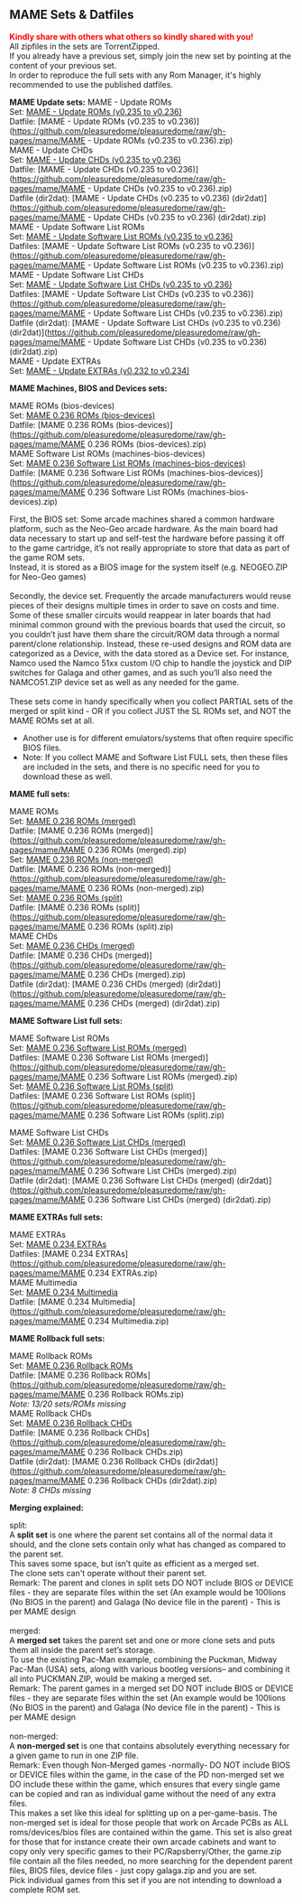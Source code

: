 ## MAME Sets & Datfiles

<b><span style="color: red;">Kindly share with others what others so kindly shared with you!</span></b><br>
All zipfiles in the sets are TorrentZipped.<br>
If you already have a previous set, simply join the new set by pointing at the content of your previous set.<br>
In order to reproduce the full sets with any Rom Manager, it's highly recommended to use the published datfiles.<br>

<b>MAME Update sets:</b>
MAME - Update ROMs<br>
Set: [MAME - Update ROMs (v0.235 to v0.236)](http://mgnet.me/eqqj6nd)<br>
Datfile: [MAME - Update ROMs (v0.235 to v0.236)](https://github.com/pleasuredome/pleasuredome/raw/gh-pages/mame/MAME - Update ROMs (v0.235 to v0.236).zip)<br>
MAME - Update CHDs<br>
Set: [MAME - Update CHDs (v0.235 to v0.236)](http://mgnet.me/eqqj6na)<br>
Datfile: [MAME - Update CHDs (v0.235 to v0.236)](https://github.com/pleasuredome/pleasuredome/raw/gh-pages/mame/MAME - Update CHDs (v0.235 to v0.236).zip)<br>
Datfile (dir2dat): [MAME - Update CHDs (v0.235 to v0.236) (dir2dat)](https://github.com/pleasuredome/pleasuredome/raw/gh-pages/mame/MAME - Update CHDs (v0.235 to v0.236) (dir2dat).zip)<br>
MAME - Update Software List ROMs<br>
Set: [MAME - Update Software List ROMs (v0.235 to v0.236)](http://mgnet.me/eqqj6n6)<br>
Datfiles: [MAME - Update Software List ROMs (v0.235 to v0.236)](https://github.com/pleasuredome/pleasuredome/raw/gh-pages/mame/MAME - Update Software List ROMs (v0.235 to v0.236).zip)<br>
MAME - Update Software List CHDs<br>
Set: [MAME - Update Software List CHDs (v0.235 to v0.236)](http://mgnet.me/eqqk6LW)<br>
Datfiles: [MAME - Update Software List CHDs (v0.235 to v0.236)](https://github.com/pleasuredome/pleasuredome/raw/gh-pages/mame/MAME - Update Software List CHDs (v0.235 to v0.236).zip)<br>
Datfile (dir2dat): [MAME - Update Software List CHDs (v0.235 to v0.236) (dir2dat)](https://github.com/pleasuredome/pleasuredome/raw/gh-pages/mame/MAME - Update Software List CHDs (v0.235 to v0.236) (dir2dat).zip)<br>
MAME - Update EXTRAs<br>
Set: [MAME - Update EXTRAs (v0.232 to v0.234)](http://mgnet.me/eqqj0qe)<br>

<b>MAME Machines, BIOS and Devices sets:</b>

MAME ROMs (bios-devices)<br>
Set: [MAME 0.236 ROMs (bios-devices)](http://mgnet.me/eqqj6oa)<br>
Datfile: [MAME 0.236 ROMs (bios-devices)](https://github.com/pleasuredome/pleasuredome/raw/gh-pages/mame/MAME 0.236 ROMs (bios-devices).zip)<br>
MAME Software List ROMs (machines-bios-devices)<br>
Set: [MAME 0.236 Software List ROMs (machines-bios-devices)](http://mgnet.me/eqqj6o6)<br>
Datfile: [MAME 0.236 Software List ROMs (machines-bios-devices)](https://github.com/pleasuredome/pleasuredome/raw/gh-pages/mame/MAME 0.236 Software List ROMs (machines-bios-devices).zip)<br>

First, the BIOS set: Some arcade machines shared a common hardware platform, such as the Neo-Geo arcade hardware. As the main board had data necessary to start up and self-test the hardware before passing it off to the game cartridge, it’s not really appropriate to store that data as part of the game ROM sets.<br>
Instead, it is stored as a BIOS image for the system itself (e.g. NEOGEO.ZIP for Neo-Geo games)<br>
<br>
Secondly, the device set. Frequently the arcade manufacturers would reuse pieces of their designs multiple times in order to save on costs and time.<br>
Some of these smaller circuits would reappear in later boards that had minimal common ground with the previous boards that used the circuit, so you couldn’t just have them share the circuit/ROM data through a normal parent/clone relationship. Instead, these re-used designs and ROM data are categorized as a Device, with the data stored as a Device set. For instance, Namco used the Namco 51xx custom I/O chip to handle the joystick and DIP switches for Galaga and other games, and as such you’ll also need the NAMCO51.ZIP device set as well as any needed for the game.<br>
<br>
These sets come in handy specifically when you collect PARTIAL sets of the merged or split kind - OR if you collect JUST the SL ROMs set, and NOT the MAME ROMs set at all.<br>
- Another use is for different emulators/systems that often require specific BIOS files.<br>
- Note: If you collect MAME and Software List FULL sets, then these files are included in the sets, and there is no specific need for you to download these as well.<br>

<b>MAME full sets:</b>

MAME ROMs<br>
Set: [MAME 0.236 ROMs (merged)](http://mgnet.me/eqqj6p6)<br>
Datfile: [MAME 0.236 ROMs (merged)](https://github.com/pleasuredome/pleasuredome/raw/gh-pages/mame/MAME 0.236 ROMs (merged).zip)<br>
Set: [MAME 0.236 ROMs (non-merged)](http://mgnet.me/eqqjeKW)<br>
Datfile: [MAME 0.236 ROMs (non-merged)](https://github.com/pleasuredome/pleasuredome/raw/gh-pages/mame/MAME 0.236 ROMs (non-merged).zip)<br>
Set: [MAME 0.236 ROMs (split)](http://mgnet.me/eqqjeoZ)<br>
Datfile: [MAME 0.236 ROMs (split)](https://github.com/pleasuredome/pleasuredome/raw/gh-pages/mame/MAME 0.236 ROMs (split).zip)<br>
MAME CHDs<br>
Set: [MAME 0.236 CHDs (merged)](http://mgnet.me/eqqj6rY)<br>
Datfile: [MAME 0.236 CHDs (merged)](https://github.com/pleasuredome/pleasuredome/raw/gh-pages/mame/MAME 0.236 CHDs (merged).zip)<br>
Datfile (dir2dat): [MAME 0.236 CHDs (merged) (dir2dat)](https://github.com/pleasuredome/pleasuredome/raw/gh-pages/mame/MAME 0.236 CHDs (merged) (dir2dat).zip)<br>

<b>MAME Software List full sets:</b>

MAME Software List ROMs<br>
Set: [MAME 0.236 Software List ROMs (merged)](http://mgnet.me/eqqj7Le)<br>
Datfiles: [MAME 0.236 Software List ROMs (merged)](https://github.com/pleasuredome/pleasuredome/raw/gh-pages/mame/MAME 0.236 Software List ROMs (merged).zip)<br>
Set: [MAME 0.236 Software List ROMs (split)](http://mgnet.me/eqqk7mV)<br>
Datfiles: [MAME 0.236 Software List ROMs (split)](https://github.com/pleasuredome/pleasuredome/raw/gh-pages/mame/MAME 0.236 Software List ROMs (split).zip)<br>

MAME Software List CHDs<br>
Set: [MAME 0.236 Software List CHDs (merged)](http://mgnet.me/eqqj7JX)<br>
Datfiles: [MAME 0.236 Software List CHDs (merged)](https://github.com/pleasuredome/pleasuredome/raw/gh-pages/mame/MAME 0.236 Software List CHDs (merged).zip)<br>
Datfile (dir2dat): [MAME 0.236 Software List CHDs (merged) (dir2dat)](https://github.com/pleasuredome/pleasuredome/raw/gh-pages/mame/MAME 0.236 Software List CHDs (merged) (dir2dat).zip)<br>

<b>MAME EXTRAs full sets:</b>

MAME EXTRAs<br>
Set: [MAME 0.234 EXTRAs](http://mgnet.me/eqqj0qc)<br>
Datfiles: [MAME 0.234 EXTRAs](https://github.com/pleasuredome/pleasuredome/raw/gh-pages/mame/MAME 0.234 EXTRAs.zip)<br>
MAME Multimedia<br>
Set: [MAME 0.234 Multimedia](http://mgnet.me/eqqj0qA)<br>
Datfile: [MAME 0.234 Multimedia](https://github.com/pleasuredome/pleasuredome/raw/gh-pages/mame/MAME 0.234 Multimedia.zip)<br>

<b>MAME Rollback full sets:</b>

MAME Rollback ROMs<br>
Set: [MAME 0.236 Rollback ROMs](http://mgnet.me/eqqj7LZ)<br>
Datfile: [MAME 0.236 Rollback ROMs](https://github.com/pleasuredome/pleasuredome/raw/gh-pages/mame/MAME 0.236 Rollback ROMs.zip)<br>
<i>Note: 13/20 sets/ROMs missing</i><br>
MAME Rollback CHDs<br>
Set: [MAME 0.236 Rollback CHDs](http://mgnet.me/eqqj7Lb)<br>
Datfile: [MAME 0.236 Rollback CHDs](https://github.com/pleasuredome/pleasuredome/raw/gh-pages/mame/MAME 0.236 Rollback CHDs.zip)<br>
Datfile (dir2dat): [MAME 0.236 Rollback CHDs (dir2dat)](https://github.com/pleasuredome/pleasuredome/raw/gh-pages/mame/MAME 0.236 Rollback CHDs (dir2dat).zip)<br>
<i>Note: 8 CHDs missing</i><br>

<b>Merging explained:</b>

split:<br>
A <b>split set</b> is one where the parent set contains all of the normal data it should, and the clone sets contain only what has changed as compared to the parent set.<br>
This saves some space, but isn’t quite as efficient as a merged set.<br>
The clone sets can't operate without their parent set.<br>
Remark: The parent and clones in split sets DO NOT include BIOS or DEVICE files - they are separate files within the set (An example would be 100lions (No BIOS in the parent) and Galaga (No device file in the parent) - This is per MAME design<br>
<br>
merged:<br>
A <b>merged set</b> takes the parent set and one or more clone sets and puts them all inside the parent set’s storage.<br>
To use the existing Pac-Man example, combining the Puckman, Midway Pac-Man (USA) sets, along with various bootleg versions– and combining it all into PUCKMAN.ZIP, would be making a merged set.<br>
Remark: The parent games in a merged set DO NOT include BIOS or DEVICE files - they are separate files within the set (An example would be 100lions (No BIOS in the parent) and Galaga (No device file in the parent) - This is per MAME design<br>
<br>
non-merged:<br>
A <b>non-merged set</b> is one that contains absolutely everything necessary for a given game to run in one ZIP file.<br>
Remark: Even though Non-Merged games -normally- DO NOT include BIOS or DEVICE files within the game, in the case of the PD non-merged set we DO include these within the game, which ensures that every single game can be copied and ran as individual game without the need of any extra files.<br>
This makes a set like this ideal for splitting up on a per-game-basis.
The non-merged set is ideal for those people that work on Arcade PCBs as ALL roms/devices/bios files are contained within the game. This set is also great for those that for instance create their own arcade cabinets and want to copy only very specific games to their PC/Rapsberry/Other, the game.zip file contain all the files needed, no more searching for the dependent parent files, BIOS files, device files - just copy galaga.zip and you are set.<br>
Pick individual games from this set if you are not intending to download a complete ROM set.
